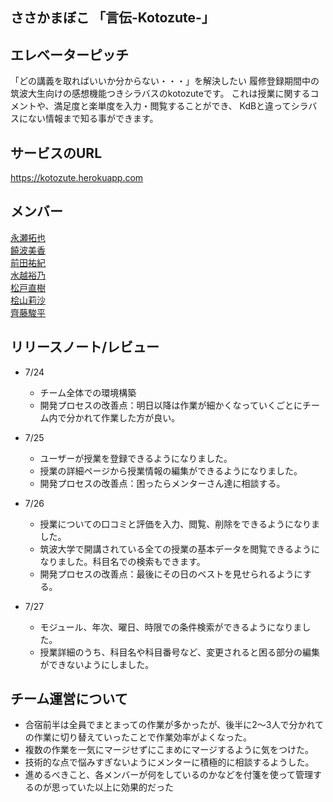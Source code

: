 ## ささかまぼこ 「言伝-Kotozute-」

## エレベーターピッチ
「どの講義を取ればいいか分からない・・・」を解決したい
    履修登録期間中の筑波大生向けの感想機能つきシラバスのkotozuteです。
    これは授業に関するコメントや、満足度と楽単度を入力・閲覧することができ、
    KdBと違ってシラバスにない情報まで知る事ができます。

## サービスのURL
https://kotozute.herokuapp.com

## メンバー
[永瀬拓也](https://github.com/NagaTaku)  
[饒波美香](https://github.com/MikaNoha)  
[前田祐紀](https://github.com/YuukiMAEDA)  
[水越裕乃](https://github.com/NiwataN)  
[松戸直樹](https://github.com/naokimatsudo)  
[桧山莉沙](https://github.com/LisaHiyama)  
[齊藤駿平](https://github.com/pe50)  

## リリースノート/レビュー
- 7/24  
  - チーム全体での環境構築
  - 開発プロセスの改善点：明日以降は作業が細かくなっていくごとにチーム内で分かれて作業した方が良い。

- 7/25
  - ユーザーが授業を登録できるようになりました。
  - 授業の詳細ページから授業情報の編集ができるようになりました。
  - 開発プロセスの改善点：困ったらメンターさん達に相談する。

- 7/26
  - 授業についての口コミと評価を入力、閲覧、削除をできるようになりました。
  - 筑波大学で開講されている全ての授業の基本データを閲覧できるようになりました。科目名での検索もできます。
  - 開発プロセスの改善点：最後にその日のベストを見せられるようにする。

- 7/27
  - モジュール、年次、曜日、時限での条件検索ができるようになりました。
  - 授業詳細のうち、科目名や科目番号など、変更されると困る部分の編集ができないようにしました。

## チーム運営について
- 合宿前半は全員でまとまっての作業が多かったが、後半に2〜3人で分かれての作業に切り替えていったことで作業効率がよくなった。
- 複数の作業を一気にマージせずにこまめにマージするように気をつけた。
- 技術的な点で悩みすぎないようにメンターに積極的に相談するようした。
- 進めるべきこと、各メンバーが何をしているのかなどを付箋を使って管理するのが思っていた以上に効果的だった
